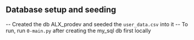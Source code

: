 ## Database setup and seeding
-- Created the db ALX_prodev and seeded the ```user_data.csv``` into it
-- To run, run ```0-main.py``` after creating the my_sql db first locally